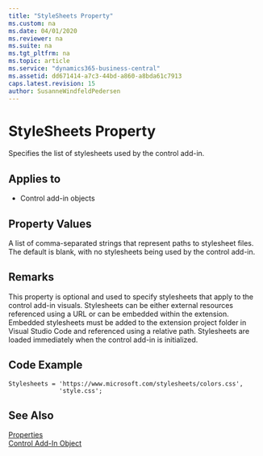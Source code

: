 ```yaml
---
title: "StyleSheets Property"
ms.custom: na
ms.date: 04/01/2020
ms.reviewer: na
ms.suite: na
ms.tgt_pltfrm: na
ms.topic: article
ms.service: "dynamics365-business-central"
ms.assetid: dd671414-a7c3-44bd-a860-a8bda61c7913
caps.latest.revision: 15
author: SusanneWindfeldPedersen
---
```


 

# StyleSheets Property
Specifies the list of stylesheets used by the control add-in.


## Applies to 
- Control add-in objects

## Property Values 
A list of comma-separated strings that represent paths to stylesheet files. The default is blank, with no stylesheets being used by the control add-in. 

## Remarks
This property is optional and used to specify stylesheets that apply to the control add-in visuals. Stylesheets can be either external resources referenced using a URL or can be embedded within the extension. Embedded stylesheets must be added to the extension project folder in Visual Studio Code and referenced using a relative path. Stylesheets are loaded immediately when the control add-in is initialized. 

## Code Example
```
Stylesheets = 'https://www.microsoft.com/stylesheets/colors.css',
              'style.css';
```
  


## See Also  
 [Properties](devenv-properties.md)   
[Control Add-In Object](../devenv-control-addin-object.md)   
 